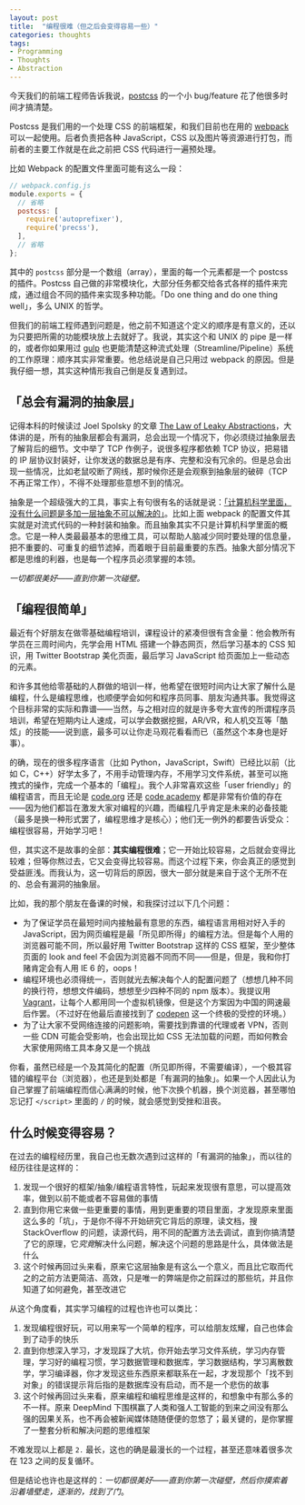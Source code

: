 ```yaml
---
layout: post
title:  "编程很难（但之后会变得容易一些）"
categories: thoughts
tags:
- Programming
- Thoughts
- Abstraction
---
```


今天我们的前端工程师告诉我说，[postcss](https://github.com/postcss/postcss) 的一个小 bug/feature 花了他很多时间才搞清楚。

Postcss 是我们用的一个处理 CSS 的前端框架，和我们目前也在用的 [webpack](http://webpack.github.io/) 可以一起使用。后者负责把各种 JavaScript，CSS 以及图片等资源进行打包，而前者的主要工作就是在此之前把 CSS 代码进行一遍预处理。

比如 Webpack 的配置文件里面可能有这么一段：

```js
// webpack.config.js
module.exports = {
  // 省略
  postcss: [
    require('autoprefixer'),
    require('precss'),
  ],
  // 省略
};
```

其中的 `postcss` 部分是一个数组（array），里面的每一个元素都是一个 postcss 的插件。Postcss 自己做的非常模块化，大部分任务都交给各式各样的插件来完成，通过组合不同的插件来实现多种功能。「Do one thing and do one thing well」，多么 UNIX 的哲学。

但我们的前端工程师遇到问题是，他之前不知道这个定义的顺序是有意义的，还以为只要把所需的功能模块放上去就好了。我说，其实这个和 UNIX 的 pipe 是一样的，或者你如果用过 [gulp](http://gulpjs.com/) 也更能清楚这种流式处理（Streamline/Pipeline）系统的工作原理：顺序其实非常重要。他总结说是自己只用过 webpack 的原因。但是我仔细一想，其实这种情形我自己倒是反复遇到过。

## 「总会有漏洞的抽象层」

记得本科的时候读过 Joel Spolsky 的文章 [The Law of Leaky Abstractions](http://www.joelonsoftware.com/articles/LeakyAbstractions.html)，大体讲的是，所有的抽象层都会有漏洞，总会出现一个情况下，你必须绕过抽象层去了解背后的细节。文中举了 TCP 作例子，说很多程序都依赖 TCP 协议，把易错的 IP 层协议封装好，让你发送的数据总是有序、完整和没有冗余的。但是总会出现一些情况，比如老鼠咬断了网线，那时候你还是会观察到抽象层的破碎（TCP 不再正常工作），不得不处理那些意想不到的情况。

抽象是一个超级强大的工具，事实上有句很有名的话就是说：[「计算机科学里面，没有什么问题是多加一层抽象不可以解决的」](http://c2.com/cgi/wiki?OneMoreLevelOfIndirection)。比如上面 webpack 的配置文件其实就是对流式代码的一种封装和抽象。而且抽象其实不只是计算机科学里面的概念。它是一种人类最最基本的思维工具，可以帮助人脑减少同时要处理的信息量，把不重要的、可重复的细节滤掉，而着眼于目前最重要的东西。抽象大部分情况下都是思维的利器，也是每一个程序员必须掌握的本领。

*一切都很美好——直到你第一次碰壁。*

## 「编程很简单」

最近有个好朋友在做零基础编程培训，课程设计的紧凑但很有含金量：他会教所有学员在三周时间内，先学会用 HTML 搭建一个静态网页，然后学习基本的 CSS 知识，用 Twitter Bootstrap 美化页面，最后学习 JavaScript 给页面加上一些动态的元素。

和许多其他给零基础的人群做的培训一样，他希望在很短时间内让大家了解什么是编程，什么是编程思维，也顺便学会如何和程序员同事、朋友沟通共事。我觉得这个目标非常的实际和靠谱——当然，与之相对应的就是许多夸大宣传的所谓程序员培训，希望在短期内让人速成，可以学会数据挖掘，AR/VR，和人机交互等「酷炫」的技能——说到底，最多可以让你走马观花看看而已（虽然这个本身也是好事）。

的确，现在的很多程序语言（比如 Python，JavaScript，Swift）已经比以前（比如 C，C++）好学太多了，不用手动管理内存，不用学习文件系统，甚至可以拖拽式的操作，完成一个基本的「编程」。我个人非常喜欢这些「user friendly」的编程语言，而且无论是 [code.org](https://code.org/) 还是 [code academy](https://www.codecademy.com/) 都是非常有价值的存在——因为他们都旨在激发大家对编程的兴趣，而编程几乎肯定是未来的必备技能（最多是换一种形式罢了，编程思维才是核心）；他们无一例外的都要告诉受众：编程很容易，开始学习吧！

但，其实这不是故事的全部：**其实编程很难**；它一开始比较容易，之后就会变得比较难；但等你熬过去，它又会变得比较容易。而这个过程下来，你会真正的感觉到受益匪浅。而我认为，这一切背后的原因，很大一部分就是来自于这个无所不在的、总会有漏洞的抽象层。

比如，我的那个朋友在备课的时候，和我探讨过以下几个问题：

- 为了保证学员在最短时间内接触最有意思的东西，编程语言用相对好入手的 JavaScript，因为网页编程是最「所见即所得」的编程方法。但是每个人用的浏览器可能不同，所以最好用 Twitter Bootstrap 这样的 CSS 框架，至少整体页面的 look and feel 不会因为浏览器不同而不同——但是，但是，我和你打赌肯定会有人用 IE 6 的，oops！
- 编程环境也必须得统一，否则就光去解决每个人的配置问题了（想想几种不同的换行符，想想文件编码，想想至少四种不同的 npm 版本）。我提议用 [Vagrant](https://www.vagrantup.com/)，让每个人都用同一个虚拟机镜像，但是这个方案因为中国的网速最后作罢。（不过好在他最后直接找到了 [codepen](http://codepen.io/) 这一个终极的受控的环境。）
- 为了让大家不受网络连接的问题影响，需要找到靠谱的代理或者 VPN，否则一些 CDN 可能会受影响，也会出现比如 CSS 无法加载的问题，而如何教会大家使用网络工具本身又是一个挑战

你看，虽然已经是一个及其简化的配置（所见即所得，不需要编译），一个极其容错的编程平台（浏览器），也还是到处都是「有漏洞的抽象」。如果一个人因此认为自己掌握了前端编程而信心满满的时候，他下次换个机器，换个浏览器，甚至哪怕忘记打 `</script>` 里面的 `/` 的时候，就会感觉到受挫和沮丧。

## 什么时候变得容易？

在过去的编程经历里，我自己也无数次遇到过这样的「有漏洞的抽象」，而以往的经历往往是这样的：

1. 发现一个很好的框架/抽象/编程语言特性，玩起来发现很有意思，可以提高效率，做到以前不能或者不容易做的事情
2. 直到你用它来做一些更重要的事情，用到更重要的项目里面，才发现原来里面这么多的「坑」，于是你不得不开始研究它背后的原理，读文档，搜 StackOverflow 的问题，读源代码，用不同的配置方法去调试，直到你搞清楚了它的原理，它*究竟*解决什么问题，解决这个问题的思路是什么，具体做法是什么
3. 这个时候再回过头来看，原来它这层抽象是有这么一个意义，而且比它取而代之的之前方法更简洁、高效，只是唯一的弊端是你之前踩过的那些坑，并且你知道了如何避免，甚至改进它

从这个角度看，其实学习编程的过程也许也可以类比：

1. 发现编程很好玩，可以用来写一个简单的程序，可以给朋友炫耀，自己也体会到了动手的快乐
2. 直到你想深入学习，才发现踩了大坑，你开始去学习文件系统，学习内存管理，学习好的编程习惯，学习数据管理和数据库，学习数据结构，学习离散数学，学习编译器，你才发现这些东西原来都联系在一起，才发现那个「找不到对象」的错误提示背后指的是数据库没有启动，而不是一个悲伤的故事
3. 这个时候再回过头来看，原来编程和编程思维是这样的，和想象中有那么多的不一样。原来 DeepMind 下围棋赢了人类和强人工智能的到来之间没有那么强的因果关系，也不再会被新闻媒体随随便便的忽悠了；最关键的，是你掌握了一整套分析和解决问题的思维框架

不难发现以上都是 `2.` 最长，这也的确是最漫长的一个过程，甚至还意味着很多次在 123 之间的反复循环。

但是结论也许也是这样的：*一切都很美好——直到你第一次碰壁，然后你摸索着沿着墙壁走，逐渐的，找到了门*。
